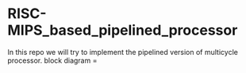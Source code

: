 # RISC-MIPS_based_pipelined_processor
In this repo we will try to implement the pipelined version of  multicycle processor.
block diagram = 

